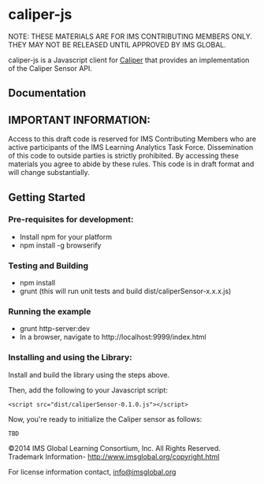 caliper-js
================
NOTE: THESE MATERIALS ARE FOR IMS CONTRIBUTING MEMBERS ONLY. THEY MAY NOT BE RELEASED UNTIL APPROVED BY IMS GLOBAL.

caliper-js is a Javascript client for [Caliper](http://www.imsglobal.org) that provides an implementation of the Caliper Sensor API.

## Documentation

## IMPORTANT INFORMATION:
Access to this draft code is reserved for IMS Contributing Members who are active participants of the IMS Learning Analytics Task Force.  Dissemination of this code to outside parties is strictly prohibited. By accessing these materials you agree to abide by these rules. This code is in draft format and will change substantially. 

## Getting Started

### Pre-requisites for development:  

* Install npm for your platform
* npm install -g browserify

### Testing and Building

* npm install
* grunt (this will run unit tests and build dist/caliperSensor-x.x.x.js)

### Running the example

* grunt http-server:dev
* In a browser, navigate to http://localhost:9999/index.html

### Installing and using the Library:

Install and build the library using the steps above.

Then, add the following to your Javascript script:

```
<script src="dist/caliperSensor-0.1.0.js"></script>
```

Now, you're ready to initialize the Caliper sensor as follows:

```
TBD
```

©2014 IMS Global Learning Consortium, Inc. All Rights Reserved.
Trademark Information- http://www.imsglobal.org/copyright.html

For license information contact, info@imsglobal.org
